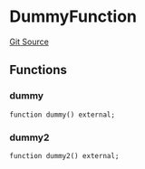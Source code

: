 # DummyFunction
[Git Source](https://github.com/metacontract/mc/blob/7db22f6d7abc05705d21c7601fb406ca49c18557/src/devkit/Flattened.sol)


## Functions
### dummy


```solidity
function dummy() external;
```

### dummy2


```solidity
function dummy2() external;
```

